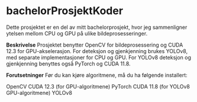 # bachelorProsjektKoder

Dette prosjektet er en del av mitt bachelorprosjekt, hvor jeg sammenligner ytelsen mellom CPU og GPU på ulike bildeprosesseringer.

**Beskrivelse**
Prosjektet benytter OpenCV for bildeprosessering og CUDA 12.3 for GPU-akselerasjon. For deteksjon og gjenkjenning brukes YOLOv8, med separate implementasjoner for CPU og GPU. For YOLOv8 deteksjon og gjenkjenning benyttes også PyTorch og CUDA 11.8.

**Forutsetninger**
Før du kan kjøre algoritmene, må du ha følgende installert:

OpenCV
CUDA 12.3 (for GPU-algoritmene)
PyTorch
CUDA 11.8 (for YOLOv8 GPU-algoritmene)
YOLOv8
